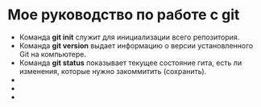 # Мое руководство по работе с git
* Команда **git init** служит для инициализации всего репозитория.
* Команда **git version** выдает информацию о версии установленного Git на компьютере.
* Команда **git status** показывает текущее состояние гита, есть ли изменения, которые нужно закоммитить (сохранить).
* 
* 
* 